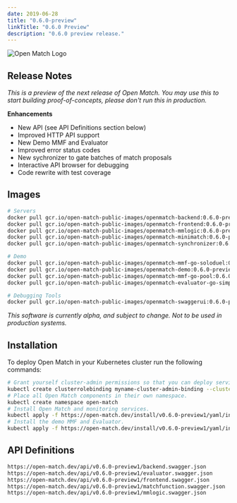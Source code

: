 ```yaml
---
date: 2019-06-28
title: "0.6.0-preview"
linkTitle: "0.6.0 Preview"
description: "0.6.0 preview release."
---
```


![Open Match Logo](../../../../../images/logo-with-name.png)

## Release Notes

_This is a preview of the next release of Open Match. You may use this to start building proof-of-concepts, please don't run this in production._

**Enhancements**

 * New API (see API Definitions section below)
 * Improved HTTP API support
 * New Demo MMF and Evaluator
 * Improved error status codes
 * New sychronizer to gate batches of match proposals
 * Interactive API browser for debugging
 * Code rewrite with test coverage

## Images

```bash
# Servers
docker pull gcr.io/open-match-public-images/openmatch-backend:0.6.0-preview1
docker pull gcr.io/open-match-public-images/openmatch-frontend:0.6.0-preview1
docker pull gcr.io/open-match-public-images/openmatch-mmlogic:0.6.0-preview1
docker pull gcr.io/open-match-public-images/openmatch-minimatch:0.6.0-preview1
docker pull gcr.io/open-match-public-images/openmatch-synchronizer:0.6.0-preview1

# Demo
docker pull gcr.io/open-match-public-images/openmatch-mmf-go-soloduel:0.6.0-preview1
docker pull gcr.io/open-match-public-images/openmatch-demo:0.6.0-preview1
docker pull gcr.io/open-match-public-images/openmatch-mmf-go-pool:0.6.0-preview1
docker pull gcr.io/open-match-public-images/openmatch-evaluator-go-simple:0.6.0-preview1

# Debugging Tools
docker pull gcr.io/open-match-public-images/openmatch-swaggerui:0.6.0-preview1
```

_This software is currently alpha, and subject to change. Not to be used in production systems._

## Installation

To deploy Open Match in your Kubernetes cluster run the following commands:

```bash
# Grant yourself cluster-admin permissions so that you can deploy service accounts.
kubectl create clusterrolebinding myname-cluster-admin-binding --clusterrole=cluster-admin --user=$(YOUR_KUBERNETES_USER_NAME)
# Place all Open Match components in their own namespace.
kubectl create namespace open-match
# Install Open Match and monitoring services.
kubectl apply -f https://open-match.dev/install/v0.6.0-preview1/yaml/install.yaml --namespace open-match
# Install the demo MMF and Evaluator.
kubectl apply -f https://open-match.dev/install/v0.6.0-preview1/yaml/install-demo.yaml --namespace open-match
```

## API Definitions

```bash
https://open-match.dev/api/v0.6.0-preview1/backend.swagger.json
https://open-match.dev/api/v0.6.0-preview1/evaluator.swagger.json
https://open-match.dev/api/v0.6.0-preview1/frontend.swagger.json
https://open-match.dev/api/v0.6.0-preview1/matchfunction.swagger.json
https://open-match.dev/api/v0.6.0-preview1/mmlogic.swagger.json
```
